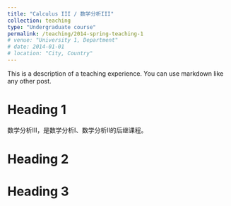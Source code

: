 ```yaml
---
title: "Calculus III / 数学分析III"
collection: teaching
type: "Undergraduate course"
permalink: /teaching/2014-spring-teaching-1
# venue: "University 1, Department"
# date: 2014-01-01
# location: "City, Country"
---
```


This is a description of a teaching experience. You can use markdown like any other post.

# Heading 1
数学分析III，是数学分析I、数学分析II的后继课程。

Heading 2
======

Heading 3
======
